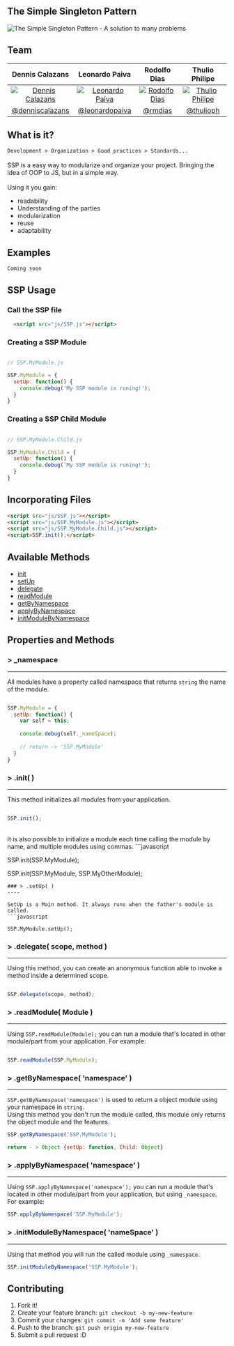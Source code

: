 The Simple Singleton Pattern
---

![The Simple Singleton Pattern - A solution to many problems](https://raw.githubusercontent.com/simplesingleton/SSP-simple-singleton-pattern/master/images/simple-singleton-pattern-image.png)

## Team

Dennis Calazans | Leonardo Paiva | Rodolfo Dias | Thulio Philipe
:------------:  | :-------------: | :-------------: |  :-------------: |
<a href="https://github.com/denniscalazans">![Dennis Calazans](https://avatars2.githubusercontent.com/u/28112?v=2&s=128)</a> | <a href="https://github.com/leonardopaiva">![Leonardo Paiva](https://avatars2.githubusercontent.com/u/6975831?v=2&s=128)| <a href="https://github.com/rmdias">![Rodolfo Dias](https://avatars2.githubusercontent.com/u/2057971?v=2&s=128)</a> | <a href="https://github.com/thulioph">![Thulio Philipe](https://avatars2.githubusercontent.com/u/2343288?v=2&s=128)</a>|
[@denniscalazans](https://github.com/denniscalazans)  | [@leonardopaiva](https://github.com/leonardopaiva)|[@rmdias](https://github.com/rmdias)| [@thulioph](https://github.com/thulioph)



## What is it?


`Development > Organization > Good practices > Standards... ` <br><br>
SSP is a easy way to modularize and organize your project. Bringing the idea of OOP to JS, but in a simple way.<br><br>
Using it you gain:<br>

+ readability  <br>
+ Understanding of the parties  <br>
+ modularization <br>
+ reuse <br>
+ adaptability



## Examples

`Coming soon`


## SSP Usage

### Call the SSP file
```html
  <script src="js/SSP.js"></script>
```

### Creating a SSP Module
```javascript

// SSP.MyModule.js

SSP.MyModule = {
  setUp: function() {
    console.debug('My SSP module is runing!');
  }
}
```

### Creating a SSP Child Module
```javascript

// SSP.MyModule.Child.js

SSP.MyModule.Child = {
  setUp: function() {
    console.debug('My SSP module is runing!');
  }
}
```
## Incorporating Files
```html
<script src="js/SSP.js"></script>
<script src="js/SSP.MyModule.js"></script>
<script src="js/SSP.MyModule.Child.js"></script>
<script>SSP.init();</script>

```

## Available Methods

  * [init](#-init-)
  * [setUp](#-setup-)
  * [delegate](#-delegate-)
  * [readModule](#-readmodule-)
  * [getByNamespace](#-getbynamespace-)
  * [applyByNamespace](#-applybynamespace-)
  * [initModuleByNamespace](#-initmodulebynamespace-)
  

## Properties and Methods

### > _namespace
----

All modules have a property called namespace that returns `string` the name of the module.
```javascript

SSP.MyModule = {
  setUp: function() {
    var self = this;
  
    console.debug(self._nameSpace);
  
    // return -> 'SSP.MyModule'
  }
}
```

### > .init( )
----

This method initializes all modules from your application. 
```javascript

SSP.init();
```   
<br>
It is also possible to initialize a module each time calling the module by name, and multiple modules using commas.
```javascript

SSP.init(SSP.MyModule);

SSP.init(SSP.MyModule, SSP.MyOtherModule);
   
```
### > .setUp( )
----

SetUp is a Main method. It always runs when the father's module is called.
```javascript

SSP.MyModule.setUp();
```
### > .delegate( scope, method )
----

Using this method, you can create an anonymous function able to invoke a method inside a determined scope.
```javascript

SSP.delegate(scope, method);
```

### > .readModule( Module )
----

Using `SSP.readModule(Module);` you can run a module that's located in other module/part from your application. For example: 
```javascript

SSP.readModule(SSP.MyModule);
```

### > .getByNamespace( 'namespace' )
----

`SSP.getByNamespace('namespace')` is used to return a object module using your namespace in `string`. <br>
Using this method you don't run the module called, this module only returns the object module and the features.
    
```javascript
SSP.getByNamespace('SSP.MyModule');

return - > Object {setUp: function, Child: Object}
```

### > .applyByNamespace( 'namespace' )
----

Using `SSP.applyByNamespace('namespace');` you can run a module that's located in other module/part from your application, but using `_namespace`. For example: 


```javascript
SSP.applyByNamespace('SSP.MyModule');
```

### > .initModuleByNamespace( 'nameSpace' )
----

Using that method you will run the called module using `_namespace`.

```javascript
SSP.initModuleByNamespace('SSP.MyModule');
```

## Contributing

1. Fork it!
2. Create your feature branch: `git checkout -b my-new-feature`
3. Commit your changes: `git commit -m 'Add some feature'`
4. Push to the branch: `git push origin my-new-feature`
5. Submit a pull request :D
    
